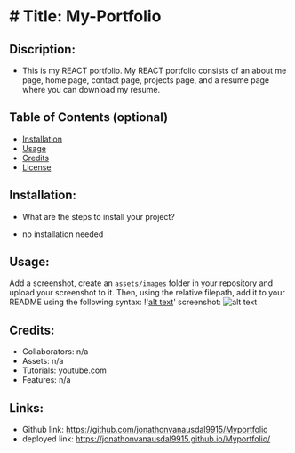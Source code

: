 
# # Title: My-Portfolio

## Discription:
* This is my REACT portfolio. My REACT portfolio consists of an about me page, home page, contact page, projects page, and a resume page where you can download my resume.

## Table of Contents (optional)
- [Installation](#installation)
- [Usage](#usage)
- [Credits](#credits)
- [License](#license)

## Installation:
- What are the steps to install your project?
* no installation needed 

## Usage:
Add a screenshot, create an `assets/images` folder in your repository and upload your screenshot to it. Then, using the relative filepath, add it to your README using the following syntax: !'[alt text](assets/images/screenshot.png)'
screenshot: ![alt text](src/assets/js/images/screenshot.png)

## Credits:
* Collaborators: n/a
* Assets: n/a
* Tutorials: youtube.com
* Features: n/a
## Links:
* Github link: https://github.com/jonathonvanausdal9915/Myportfolio
* deployed link: https://jonathonvanausdal9915.github.io/Myportfolio/
